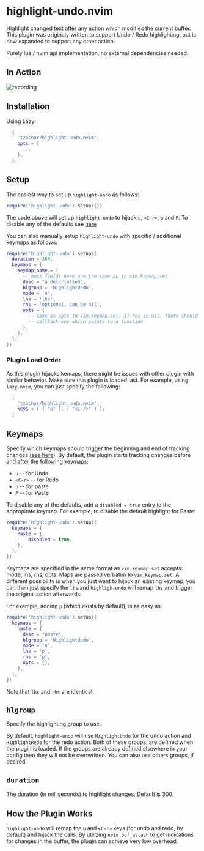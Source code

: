 # highlight-undo.nvim

Highlight changed text after any action which modifies the current buffer. This
plugin was originaly written to support Undo / Redo highlighting, but is now
expanded to support any other action.

Purely lua / nvim api implementation, no external dependencies needed.

## In Action

![recording](https://github.com/tzachar/highlight-undo.nvim/assets/4946827/81b85a3b-b563-4e97-b4e1-7a48d0d2f912)

## Installation

Using Lazy:

```lua
  {
    'tzachar/highlight-undo.nvim',
    opts = {
      ...
    },
  },
```

## Setup

The easiest way to set up `highlight-undo` as follows:
```lua
require('highlight-undo').setup({})
```
The code above will set up `highlight-undo` to hijack `u`, `<C-r>`, `p` and `P`. To disable any of the defaults see [here](#keymaps)

You can also manually setup `highlight-undo` with specific / additional keymaps as follows:

```lua
require('highlight-undo').setup({
  duration = 300,
  keymaps = {
    Keymap_name = {
      -- most fields here are the same as in vim.keymap.set
      desc = "a description",
      hlgroup = 'HighlightUndo',
      mode = 'n',
      lhs = 'lhs',
      rhs = 'optional, can be nil',
      opts = {
        -- same as opts to vim.keymap.set. if rhs is nil, there should be a
        -- callback key which points to a function
      },
    },
  },
})
```

### Plugin Load Order

As this plugin hijacks kemaps, there might be issues with other plugin with
similar behavior. Make sure this plugin is loaded last. For example, using
`lazy.nvim`, you can just specify the following:


```lua
  {
    'tzachar/highlight-undo.nvim',
    keys = { { "u" }, { "<C-r>" } },
  }
```

## Keymaps

Specify which keymaps should trigger the beginning and end of tracking changes
([see here](#how-the-plugin-works)). By default, the plugin starts tracking
changes before and after the following keymaps:
* `u` -- for Undo
* `<C-r>` -- for Redo
* `p` -- for paste
* `P` -- for Paste

To disable any of the defaults, add a `disabled = true` entry to the appropirate
keymap. For example, to disable the default highlight for Paste:

```lua
require('highlight-undo').setup({
  keymaps = {
    Paste = {
        disabled = true,
    },
  },
})
```

Keymaps are specified in the same format as `vim.keymap.set` accepts: mode, lhs,
rhs, opts. Maps are passed verbatim to `vim.keymap.set`. A different possibility
is when you just want to hijack an existing keymap, you can then just specify
the `lhs` and `highligh-undo` will remap `lhs` and trigger the original action
afterwards.

For example, adding `p` (which exists by default), is as easy as:
```lua
require('highlight-undo').setup({
  keymaps = {
    paste = {
      desc = "paste",
      hlgroup = 'HighlightUndo',
      mode = 'n',
      lhs = 'p',
      rhs = 'p',
      opts = {},
    },
  },
})
```
Note that `lhs` and `rhs` are identical.

## `hlgroup`

Specify the highlighting group to use.

By default, `highlight-undo` will use `HighlightUndo` for the undo action and
`HighlightRedo` for the redo action. Both of these groups, are defined when the
plugin is loaded. If the groups are already defined elsewhere in your config
then they will not be overwritten. You can also use others groups, if desired.

## `duration`

The duration (in milliseconds) to highlight changes. Default is 300.

## How the Plugin Works

`highlight-undo` will remap the `u` and `<C-r>` keys (for undo and redo, by default) and
hijack the calls. By utilizing `nvim_buf_attach` to get indications for changes in the
buffer, the plugin can achieve very low overhead.
